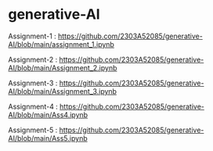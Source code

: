# generative-AI
Assignment-1 : https://github.com/2303A52085/generative-AI/blob/main/assignment_1.ipynb

Assignment-2 : https://github.com/2303A52085/generative-AI/blob/main/Assignment_2.ipynb

Assignment-3 : https://github.com/2303A52085/generative-AI/blob/main/Assignment_3.ipynb

Assignment-4 : https://github.com/2303A52085/generative-AI/blob/main/Ass4.ipynb

Assignment-5 : https://github.com/2303A52085/generative-AI/blob/main/Ass5.ipynb
